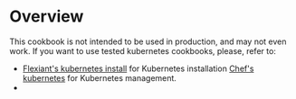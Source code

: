 Overview
========

This cookbook is not intended to be used in production, and may not even work.
If you want to use tested kubernetes cookbooks, please, refer to:

- [Flexiant's kubernetes install](https://supermarket.chef.io/cookbooks/kubernetes-install) for Kubernetes installation
[Chef's kubernetes](https://supermarket.chef.io/cookbooks/kubernetes) for Kubernetes management.
-
